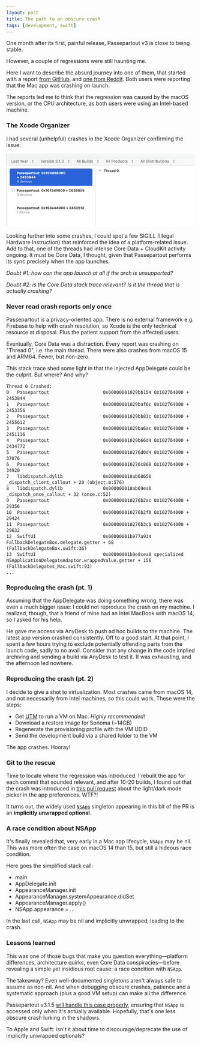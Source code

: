 ```yaml
---
layout: post
title: The path to an obscure crash
tags: [development, swift]
---
```


One month after its first, painful release, Passepartout v3 is close to being stable.

However, a couple of regressions were still haunting me.

Here I want to describe the absurd journey into one of them, that started with a report [from GitHub](https://github.com/passepartoutvpn/passepartout/issues/1204), and [one from Reddit](https://www.reddit.com/r/passepartout/comments/1j0lbqa/not_open_in_sonoma_any_idea/). Both users were reporting that the Mac app was crashing on launch.

The reports led me to think that the regression was caused by the macOS version, or the CPU architecture, as both users were using an Intel-based machine.

### The Xcode Organizer

I had several (unhelpful) crashes in the Xcode Organizer confirming the issue:

![Xcode Organizer](/s/posts/2025-03-03-01.png)

Looking further into some crashes, I could spot a few SIGILL (Illegal Hardware Instruction) that reinforced the idea of a platform-related issue. Add to that, one of the threads had intense Core Data + CloudKit activity ongoing. It must be Core Data, I thought, given that Passepartout performs its sync precisely when the app launches.

*Doubt #1: how can the app launch at all if the arch is unsupported?*

*Doubt #2: is the Core Data stack trace relevant? Is it the thread that is actually crashing?*

### Never read crash reports only once

Passepartout is a privacy-oriented app. There is no external framework e.g. Firebase to help with crash resolution, so Xcode is the only technical resource at disposal. Plus the patient support from the affected users.

Eventually, Core Data was a distraction. Every report was crashing on "Thread 0", i.e. the main thread. There were also crashes from macOS 15 and ARM64. Fewer, but non-zero.

This stack trace shed some light in that the injected AppDelegate could be the culprit. But where? And why?

```
Thread 0 Crashed:
0   Passepartout                    0x00000001029bb154 0x102764000 + 2453844
1   Passepartout                    0x00000001029baf6c 0x102764000 + 2453356
2   Passepartout                    0x00000001029bb83c 0x102764000 + 2455612
3   Passepartout                    0x00000001029ba6ac 0x102764000 + 2451116
4   Passepartout                    0x00000001029b66d4 0x102764000 + 2434772
5   Passepartout                    0x000000010276d0d4 0x102764000 + 37076
6   Passepartout                    0x000000010276c868 0x102764000 + 34920
7   libdispatch.dylib               0x000000018ab68658 _dispatch_client_callout + 20 (object.m:576)
8   libdispatch.dylib               0x000000018ab69ea0 _dispatch_once_callout + 32 (once.c:52)
9   Passepartout                    0x000000010276b2ac 0x102764000 + 29356
10  Passepartout                    0x000000010276b2f0 0x102764000 + 29424
11  Passepartout                    0x000000010276b3c0 0x102764000 + 29632
12  SwiftUI                         0x00000001b977a934 FallbackDelegateBox.delegate.getter + 68 (FallbackDelegateBox.swift:36)
13  SwiftUI                         0x00000001b9e8cea8 specialized NSApplicationDelegateAdaptor.wrappedValue.getter + 156 (FallbackDelegates_Mac.swift:93)
...
```

### Reproducing the crash (pt. 1)

Assuming that the AppDelegate was doing something wrong, there was even a much bigger issue: I could not reproduce the crash on my machine. I realized, though, that a friend of mine had an Intel MacBook with macOS 14, so I asked for his help.

He gave me access via AnyDesk to push ad hoc builds to the machine. The latest app version crashed consistently. Off to a good start. At that point, I spent a few hours trying to exclude potentially offending parts from the launch code, sadly to no avail. Consider that any change in the code implied archiving and sending a build via AnyDesk to test it. It was exhausting, and the afternoon led nowhere.

### Reproducing the crash (pt. 2)

I decide to give a shot to virtualization. Most crashes came from macOS 14, and not necessarily from Intel machines, so this could work. These were the steps:

- Get [UTM](https://mac.getutm.app/) to run a VM on Mac. *Highly recommended!*
- Download a restore image for Sonoma (~14GB)
- Regenerate the provisioning profile with the VM UDID
- Send the development build via a shared folder to the VM

The app crashes. Hooray!

### Git to the rescue

Time to locate where the regression was introduced. I rebuilt the app for each commit that sounded relevant, and after 10-20 builds, I found out that the crash was introduced in [this pull request](https://github.com/passepartoutvpn/passepartout/pull/1200) about the light/dark mode picker in the app preferences. WTF?!

It turns out, the widely used [`NSApp`](https://developer.apple.com/documentation/appkit/nsapp) singleton appearing in this bit of the PR is an **implicitly unwrapped optional**.

<script src="https://emgithub.com/embed-v2.js?target=https%3A%2F%2Fgithub.com%2Fpassepartoutvpn%2Fpassepartout%2Fblob%2Fv3.1.1%2FPackages%2FApp%2FSources%2FUILibrary%2FBusiness%2FAppearanceManager.swift%23L66-73&style=default&type=code&showBorder=on&showLineNumbers=on&showFileMeta=on&showFullPath=on&showCopy=on"></script>

### A race condition about NSApp

It's finally revealed that, very early in a Mac app lifecycle, `NSApp` may be nil. This was more often the case on macOS 14 than 15, but still a hideous race condition.

Here goes the simplified stack call:

- main
- AppDelegate.init
- AppearanceManager.init
- AppearanceManager.systemAppearance.didSet
- AppearanceManager.apply()
- NSApp.appearance = ...

In the last call, `NSApp` may be nil and implicitly unwrapped, leading to the crash.

### Lessons learned

This was one of those bugs that make you question everything—platform differences, architecture quirks, even Core Data conspiracies—before revealing a simple yet insidious root cause: a race condition with `NSApp`.

The takeaway? Even well-documented singletons aren't always safe to assume as non-nil. And when debugging obscure crashes, patience and a systematic approach (plus a good VM setup) can make all the difference.

Passepartout v3.1.5 [will handle this case properly](https://github.com/passepartoutvpn/passepartout/pull/1224), ensuring that `NSApp` is accessed only when it's actually available. Hopefully, that's one less obscure crash lurking in the shadows.

To Apple and Swift: isn't it about time to discourage/deprecate the use of implicitly unwrapped optionals?
